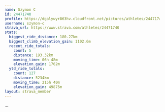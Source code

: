 ```yaml
---
name: Szymon C
id: 24471740
profile: https://dgalywyr863hv.cloudfront.net/pictures/athletes/24471740/7213253/3/large.jpg
username: szymon-c
strava_url: https://www.strava.com/athletes/24471740
stats:
  biggest_ride_distance: 180.27km
  biggest_climb_elevation_gain: 1102.6m
  recent_ride_totals:
    count: 5
    distance: 193.32km
    moving_time: 06h 48m
    elevation_gain: 1762m
  ytd_ride_totals:
    count: 127
    distance: 5234km
    moving_time: 215h 40m
    elevation_gain: 49875m
layout: strava_member
--- 
```

...
